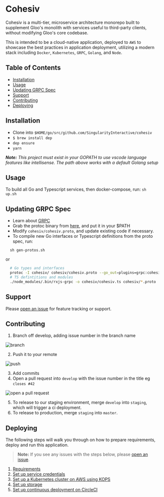 # Cohesiv

Cohesiv is a multi-tier, microservice architecture monorepo built to supplement Gloo's monolith
with services useful to third-party clients, without modifying Gloo's core codebase.

This is intended to be a cloud-native application, deployed to `AWS` to showcase the best
practices in application deployment, utilizing a modern stack including `Docker`, `Kubernetes`,
 `GRPC`, `Golang`, and `Node`.

## Table of Contents

- [Installation](#installation)
- [Usage](#usage)
- [Updating GRPC Spec](#updating-proto)
- [Support](#support)
- [Contributing](#contributing)
- [Deploying](#Deploying)

## Installation

- Clone into `$HOME/go/src/github.com/SingularityInteractive/cohesiv`
- `$ brew install dep`
- `dep ensure`
- `yarn`

*__Note:__ This project must exist in your GOPATH to use vscode language features like intellisense. The path above works with a default Golang setup*

## Usage

To build all Go and Typescript services, then docker-compose, run: `sh up.sh`

## Updating GRPC Spec

- Learn about [GRPC](https://grpc.io/)
- Grab the protoc binary from [here](https://github.com/golang/protobuf), and put it in your $PATH
- Modify `cohesiv/cohesiv.proto`, and update existing code if necessary.
- To compile new Go interfaces or Typescript definitions from the proto spec, run:

```
  sh gen-protos.sh
```

or

```bash
  # Go types and interfaces
  protoc -I cohesiv/ cohesiv/cohesiv.proto --go_out=plugins=grpc:cohesiv
  # TS defintitions and modules
  ./node_modules/.bin/rxjs-grpc -o cohesiv/cohesiv.ts cohesiv/*.proto
```

## Support

Please [open an issue](https://github.com/SingularityInteractive/base/issues/new) for feature tracking or support.

## Contributing

 1. Branch off develop, adding issue number in the branch name

 ![branch](https://s3.amazonaws.com/uploads.intercomcdn.com/i/o/14743103/6b8e946debf9f16748e76893/git-checkout-1.png)

 2. Push it to your remote

  ![push](https://s3.amazonaws.com/uploads.intercomcdn.com/i/o/14743104/7b7e5017ae107b9a2da384d5/git-push-1.png)

 3. Add commits
 4. Open a pull request into `develop` with the issue number in the title eg `closes #42`

  ![open a pull request](https://s3.amazonaws.com/uploads.intercomcdn.com/i/o/14743110/69258075509958bac8288799/merge-pr.png)
 
  5. To release to our staging environment, merge `develop` into `staging`, which will trigger a ci deployment.
  6. To release to production, merge `staging` into `master`. 

## Deploying

The following steps will walk you through on how to prepare requirements, deploy
and run this application.

> **Note:** If you see any issues with the steps below, please [open an
issue](https://github.com/SingularityInteractive/cohesiv/issues/new).

1. [Requirements](docs/requirements.md)
1. [Set up service credentials](docs/set-up-service-credentials.md)
1. [Set up a Kubernetes cluster on AWS using KOPS](docs/set-up-cluster.md)
1. [Set up storage](docs/set-up-storage.md)
1. [Set up continuous deployment on CircleCI](docs/set-up-continuous-build.md)